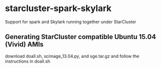 # starcluster-spark-skylark
Support for spark and Skylark running together under StarCluster

## Generating StarCluster compatible Ubuntu 15.04 (Vivid) AMIs
download doall.sh, scimage_13.04.py, and sge.tar.gz and follow the instructions in doall.sh
